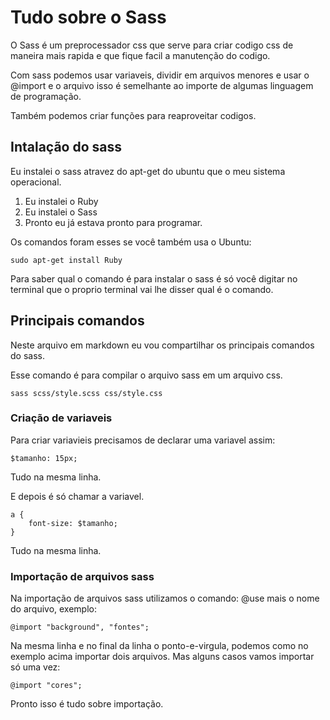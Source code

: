 # Tudo sobre o Sass

O Sass é um preprocessador css que serve para criar codigo css de maneira mais rapida e que fique facil a manutenção do codigo.

Com sass podemos usar variaveis, dividir em arquivos menores e usar o @import e o arquivo isso é semelhante ao importe de algumas linguagem de programação.

Também podemos criar funções para reaproveitar codigos.

## Intalação do sass

Eu instalei o sass atravez do apt-get do ubuntu que o meu sistema operacional.

1. Eu instalei o Ruby
2. Eu instalei o Sass
3. Pronto eu já estava pronto para programar.

Os comandos foram esses se você também usa o Ubuntu:

    sudo apt-get install Ruby

Para saber qual o comando é para instalar o sass é só você digitar no terminal que o proprio terminal vai lhe disser qual é o comando.


## Principais comandos

Neste arquivo em markdown eu vou compartilhar os principais comandos do sass.

Esse comando é para compilar o arquivo sass em um arquivo css.

    sass scss/style.scss css/style.css

### Criação de variaveis

Para criar variavieis precisamos de declarar uma variavel assim: 

    $tamanho: 15px;

Tudo na mesma linha.

E depois é só chamar a variavel.

    a {
        font-size: $tamanho;
    }

Tudo na mesma linha.


### Importação de arquivos sass

Na importação de arquivos sass utilizamos o comando:
@use mais o nome do arquivo, exemplo:

    @import "background", "fontes";

Na mesma linha e no final da linha o ponto-e-virgula, podemos como no exemplo acima importar dois arquivos.
Mas alguns casos vamos importar só uma vez:

    @import "cores";

Pronto isso é tudo sobre importação.



